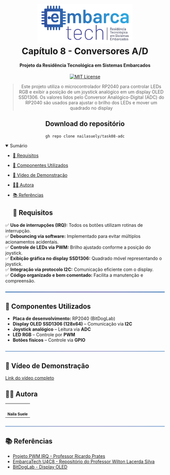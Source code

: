 <h1 align="center">
  <br>
    <img width="300px" src="https://github.com/nailasuely/task07-pwm/blob/main/src/logo.png">
  <br>
  Capítulo 8 - Conversores A/D
  <br>
</h1>
<div align="center">

<h4 align="center">Projeto da Residência Tecnológica em Sistemas Embarcados </h4>

<p align="center">
<div align="center">

[![MIT License](https://img.shields.io/badge/license-MIT-blue.svg)](https://github.com/nailasuely/task07-pwm/blob/main/LICENSE)

> Este projeto utiliza o microcontrolador RP2040 para controlar LEDs RGB e exibir a posição de um joystick analógico em um display OLED SSD1306. Os valores lidos pelo Conversor Analógico-Digital (ADC) do RP2040 são usados para ajustar o brilho dos LEDs e mover um quadrado no display

## Download do repositório

<p align="center">
  
```
gh repo clone nailasuely/task08-adc
```
</p>

</div>
</div>

<details open="open">
<summary>Sumário</summary>

- [📌 Requisitos](#-requisitos)
- [🔧 Componentes Utilizados](#-componentes-utilizados)
- [🎥 Vídeo de Demonstração](#-vídeo-de-demonstração)
- [👩‍💻 Autora](#-autora)
- [📚 Referências](#-referências)

  ## 📌 Requisitos  

✅ **Uso de interrupções (IRQ):** Todos os botões utilizam rotinas de interrupção.  
✅ **Debouncing via software:** Implementado para evitar múltiplos acionamentos acidentais.  
✅ **Controle de LEDs via PWM:** Brilho ajustado conforme a posição do joystick.  
✅ **Exibição gráfica no display SSD1306:** Quadrado móvel representando o joystick.  
✅ **Integração via protocolo I2C:** Comunicação eficiente com o display.  
✅ **Código organizado e bem comentado:** Facilita a manutenção e compreensão.  

![---](https://github.com/nailasuely/task05-clock/blob/main/src/prancheta.png)

## 🔧 Componentes Utilizados  

- **Placa de desenvolvimento:** RP2040 (BitDogLab)  
- **Display OLED SSD1306 (128x64)** – Comunicação via **I2C**  
- **Joystick analógico** – Leitura via **ADC**  
- **LED RGB** – Controle por **PWM**  
- **Botões físicos** – Controle via **GPIO**  

![---](https://github.com/nailasuely/task05-clock/blob/main/src/prancheta.png)

## 🎥 Vídeo de Demonstração
[Link do vídeo completo](https://youtu.be/ynmqqovq_2k)

## 👩‍💻 Autora

<table>
  <tr>
    <td align="center">
      <a href="https://github.com/nailasuely" target="_blank">
        <img src="https://avatars.githubusercontent.com/u/98486996?v=4" width="100px;" alt=""/>
      </a>
      <br /><sub><b> Naila Suele </b></sub>
    </td>

</table>

![---](https://github.com/nailasuely/task07-pwm/blob/main/src/prancheta.png)

## 📚 Referências
- [Projeto PWM IRQ - Professor Ricardo Prates](https://github.com/rmprates84/pwm_irq)
- [EmbarcaTech U4C8 - Repositório do Professor Wilton Lacerda Silva](https://github.com/wiltonlacerda/EmbarcaTechU4C8)
- [BitDogLab - Display OLED](https://github.com/BitDogLab/BitDogLab-C/tree/main/display_oled)


